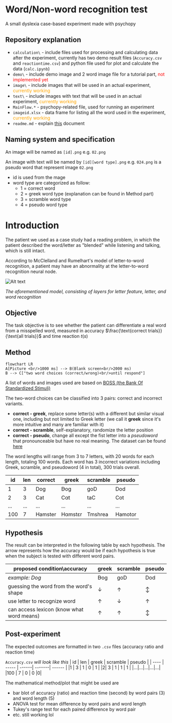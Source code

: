 # Word/Non-word recognition test
A small dyslexia case-based experiment made with psychopy

## Repository explanation
- `calculation\` - include files used for processing and calculating data after the experiment, currently has two demo result files (`Accuracy.csv` and `reactiontime.csv`) and python file used for plot and calculate the data (`calc.ipynb`)
- `demo\` - include demo image and 2 word image file for a tutorial part, <span style="color:red">not implemented yet</span>
- `image\` - include images that will be used in an actual experiment, <span style="color:orange">currently working</span>
-  `text\` - include images with text that will be used in an actual experiment, <span style="color:orange">currently working</span>
-  `MainFlow.*` - psychopy-related file, used for running an experiment
-  `imageid.xlsx` - data frame for listing all the word used in the experiment, <span style="color:orange">currently working</span>
- `readme.md` - explain [this](https://github.com/Plausma/Dyslexia) document

## Naming system and specification
An image will be named as `[id].png` e.g. `02.png`

An image with text will be named by `[id][word type].png` e.g. `024.png` is a pseudo word that represent image `02.png` 
- id is used from the mage
- word type are categorized as follow:
  -   1 = correct word
  -   2 = greek word type (explanation can be found in Method part)
  -   3 = scramble word type
  -   4 = pseudo word type

# Introduction

The patient we used as a case study had a reading problem, in which the patient described the word/letter as "blended" while listening and talking, which is still intact.

According to McClelland and Rumelhart's model of letter-to-word recognition,  a patient may have an abnormality at the letter-to-word recognition neural node.

![Alt text](https://github.com/user-attachments/assets/cace0577-8f7e-4898-95d1-13ac69676b75)

_The aforementioned model, consisting of layers for letter feature, letter, and word recognition_

## Objective
The task objective is to see whether the patient can differentiate a real word from a misspelled word, measured in accuracy $\frac{\text{correct trials}}{\text{all trials}}$ and time reaction $t(s)$


## Method

```mermaid
flowchart LR
A[Picture <br/>1000 ms] --> B(Blank screen<br/>2000 ms)
B --> C["two word choices (correct/wrong)<br/>until respond"]
```

A list of words and images used are based on [BOSS (the Bank Of
Standardized Stimuli)](https://drive.google.com/folderview?id=0B3m1Sf0USgt8bXRjZFNDMUwzaWc&usp=sharing)

The two-word choices can be classified into 3 pairs: correct and incorrect variants.
- __correct - greek__, replace some letter(s) with a different but similar visual one, including but not limited to Greek letter (we call it __greek__ since it's more intuitive and many are familiar with it)
- __correct - scramble__, self-explanatory, randomize the letter position
- __correct - pseudo__, change all except the fist letter into a *pseudoword* that pronounceable but have no real meaning. The dataset can be found [here](https://doi.org/10.3389/fpsyg.2015.01395)

The word lengths will range from 3 to 7 letters, with 20 words for each length, totaling 100 words. Each word has 3 incorrect variations including Greek, scramble, and pseudoword (4 in total), 300 trials overall. 

| id | len | correct | greek | scramble | pseudo |
| ---- | ----- | ----- | ------| -------| ------ |
|1 | 3 | Dog |Ꟈog | goD | Dod |
|2| 3 | Cat | Cαt | taC | Cot |
|...|...|...|...|...|...|
|100 | 7 | Hamster | Hαmstεr | Tmshrea |Hamotor|

## Hypothesis 
The result can be interpreted in the following table by each hypothesis. The arrow represents how the accuracy would be if each hypothesis is true when the subject is tested with different word pairs.


| proposed condition\accuracy               | greek | scramble      | pseudo |
| ---------------------------------------------------- | -------------- | ------------ | ---------------------- |
| *example: Dog*                                            | Ꟈog    | goD  | Dod         |
| guessing the word from the word's shape | $\downarrow$   | $\uparrow$   | $\updownarrow$                    |
| use letter to recognize word                         | $\uparrow$     | $\downarrow$ | $\uparrow$             |
| can access lexicon (know what word means)            | $\uparrow$     | $\uparrow$   | $\updownarrow$                    |

## Post-experiment
The expected outcomes are formatted in two `.csv` files (accuracy ratio and reaction time)

`Accuracy.csv` _will look like this_
| id | len  | greek | scramble | pseudo |
| ---- |  ----- | ------| -------| ------ |
|1 | 3 | 1 | 0 | 1 |
|2| 3 |  1 | 1 | 1 |
|...|...|...|...|...|
|100 | 7 | 0 | 0 |0|

The mathematical method/plot that might be used are
- bar blot of accuracy (ratio) and reaction time (second) by word pairs (3) and word length (5)
- ANOVA test for mean difference by word pairs and word length
- Tukey's range test for each paired difference by word pair
- etc. still working lol
